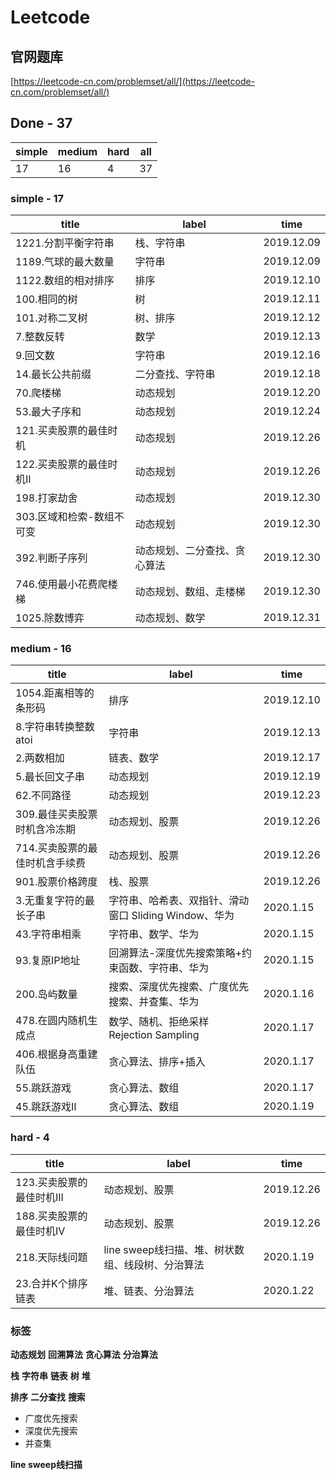 # Leetcode

## 官网题库

[https://leetcode-cn.com/problemset/all/](https://leetcode-cn.com/problemset/all/) 

## Done - 37
|simple|medium|hard|all
|-|-|-|-
|17|16|4|37

### simple - 17

|title|label|time|
|-|-|-
| 1221.分割平衡字符串 |栈、字符串|2019.12.09
|1189.气球的最大数量|字符串| 2019.12.09
|1122.数组的相对排序 |排序|2019.12.10
|100.相同的树|树| 2019.12.11
|101.对称二叉树|树、排序|2019.12.12
|7.整数反转|数学|2019.12.13
|9.回文数|字符串|2019.12.16
|14.最长公共前缀|二分查找、字符串|2019.12.18
|70.爬楼梯|动态规划|2019.12.20
|53.最大子序和|动态规划|2019.12.24
|121.买卖股票的最佳时机|动态规划|2019.12.26
|122.买卖股票的最佳时机II|动态规划|2019.12.26
|198.打家劫舍|动态规划|2019.12.30
|303.区域和检索-数组不可变|动态规划|2019.12.30
|392.判断子序列|动态规划、二分查找、贪心算法|2019.12.30
|746.使用最小花费爬楼梯|动态规划、数组、走楼梯|2019.12.30
|1025.除数博弈|动态规划、数学|2019.12.31

### medium - 16

|title|label|time
|-|-|-
|1054.距离相等的条形码|排序|2019.12.10
|8.字符串转换整数atoi|字符串|2019.12.13
|2.两数相加|链表、数学|2019.12.17
|5.最长回文子串|动态规划|2019.12.19
|62.不同路径|动态规划|2019.12.23
|309.最佳买卖股票时机含冷冻期|动态规划、股票|2019.12.26
|714.买卖股票的最佳时机含手续费|动态规划、股票|2019.12.26
|901.股票价格跨度|栈、股票|2019.12.26
|3.无重复字符的最长子串|字符串、哈希表、双指针、滑动窗口 Sliding Window、华为|2020.1.15
|43.字符串相乘|字符串、数学、华为|2020.1.15
|93.复原IP地址|回溯算法-深度优先搜索策略+约束函数、字符串、华为|2020.1.15
|200.岛屿数量|搜索、深度优先搜索、广度优先搜索、并查集、华为|2020.1.16
|478.在圆内随机生成点|数学、随机、拒绝采样 Rejection Sampling|2020.1.17
|406.根据身高重建队伍|贪心算法、排序+插入|2020.1.17
|55.跳跃游戏|贪心算法、数组|2020.1.17
|45.跳跃游戏II|贪心算法、数组|2020.1.19


### hard - 4
|title|label|time
|-|-|-
|123.买卖股票的最佳时机III|动态规划、股票|2019.12.26
|188.买卖股票的最佳时机IV|动态规划、股票|2019.12.26
|218.天际线问题|line sweep线扫描、堆、树状数组、线段树、分治算法|2020.1.19
|23.合并K个排序链表|堆、链表、分治算法|2020.1.22

### 标签

**动态规划**
**回溯算法**
**贪心算法**
**分治算法**

**栈**
**字符串**
**链表**
**树**
**堆**

**排序**
**二分查找**
**搜索**

* 广度优先搜索
* 深度优先搜索
* 并查集

**line sweep线扫描**

